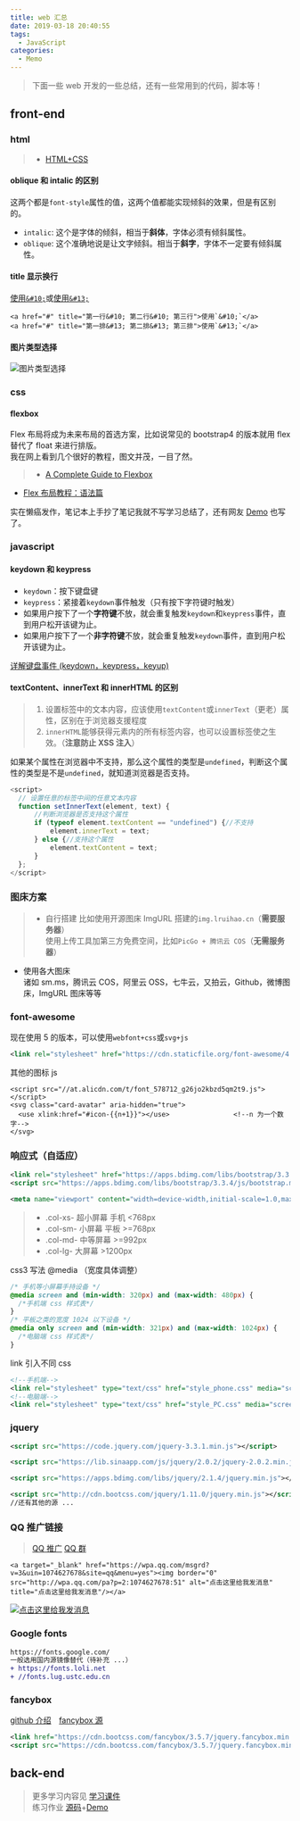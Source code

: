 ```yaml
---
title: web 汇总
date: 2019-03-18 20:40:55
tags:
  - JavaScript
categories:
  - Memo
---
```


> 下面一些 web 开发的一些总结，还有一些常用到的代码，脚本等！

<!--more-->

## front-end

### html

> - [HTML+CSS](https://lruihao.cn/posts/ms-html-css.html)

#### oblique 和 intalic 的区别

这两个都是`font-style`属性的值，这两个值都能实现倾斜的效果，但是有区别的。

- `intalic`: 这个是字体的倾斜，相当于**斜体**，字体必须有倾斜属性。
- `oblique`: 这个准确地说是让文字倾斜。相当于**斜字**，字体不一定要有倾斜属性。

#### title 显示换行

<a href="#" title="第一行&#10; 第二行&#10; 第三行">使用`&#10;`</a>或<a href="#" title="第一排&#13; 第二排&#13; 第三排">使用`&#13;`</a>

```
<a href="#" title="第一行&#10; 第二行&#10; 第三行">使用`&#10;`</a>
<a href="#" title="第一排&#13; 第二排&#13; 第三排">使用`&#13;`</a>
```

#### 图片类型选择

![图片类型选择](images/imgType.jpg '图片类型选择')

### css

#### flexbox

Flex 布局将成为未来布局的首选方案，比如说常见的 bootstrap4 的版本就用 flex 替代了 float 来进行排版。  
我在网上看到几个很好的教程，图文并茂，一目了然。

> - [A Complete Guide to Flexbox](https://css-tricks.com/snippets/css/a-guide-to-flexbox/)

- [Flex 布局教程：语法篇](http://www.ruanyifeng.com/blog/2015/07/flex-grammar.html)

实在懒癌发作，笔记本上手抄了笔记我就不写学习总结了，还有网友 [Demo](http://static.vgee.cn/static/index.html) 也写了。

### javascript

#### keydown 和 keypress

- `keydown`：按下键盘键
- `keypress`：紧接着`keydown`事件触发（只有按下字符键时触发）
- 如果用户按下了一个**字符键**不放，就会重复触发`keydown`和`keypress`事件，直到用户松开该键为止。
- 如果用户按下了一个**非字符键**不放，就会重复触发`keydown`事件，直到用户松开该键为止。

[详解键盘事件 (keydown，keypress，keyup)](https://www.jianshu.com/p/8f839f558319)

#### textContent、innerText 和 innerHTML 的区别

> 1. 设置标签中的文本内容，应该使用`textContent`或`innerText`（更老）属性，区别在于浏览器支援程度
> 2. `innerHTML`能够获得元素内的所有标签内容，也可以设置标签使之生效。（**注意防止 XSS 注入**）

如果某个属性在浏览器中不支持，那么这个属性的类型是`undefined`，判断这个属性的类型是不是`undefined`，就知道浏览器是否支持。

```js 兼容代码 设置任意的标签中间的任意文本内容
<script>
  // 设置任意的标签中间的任意文本内容
  function setInnerText(element, text) {
      //判断浏览器是否支持这个属性
      if (typeof element.textContent == "undefined") {//不支持
          element.innerText = text;
      } else {//支持这个属性
          element.textContent = text;
      }
  };
</script>
```

### 图床方案

> - 自行搭建
>   比如使用开源图床 ImgURL 搭建的`img.lruihao.cn`（**需要服务器**）  
>   使用上传工具加第三方免费空间，比如`PicGo + 腾讯云 COS`（**无需服务器**）

- 使用各大图床  
  诸如 sm.ms，腾讯云 COS，阿里云 OSS，七牛云，又拍云，Github，微博图床，ImgURL 图床等等

### font-awesome

现在使用 5 的版本，可以使用`webfont+css`或`svg+js`

```xml font-awesome
<link rel="stylesheet" href="https://cdn.staticfile.org/font-awesome/4.7.0/css/font-awesome.css">
```

其他的图标 js

```
<script src="//at.alicdn.com/t/font_578712_g26jo2kbzd5qm2t9.js"></script>
<svg class="card-avatar" aria-hidden="true">
  <use xlink:href="#icon-{{n+1}}"></use>                <!--n 为一个数字-->
</svg>
```

### 响应式（自适应）

```xml bootstrap
<link rel="stylesheet" href="https://apps.bdimg.com/libs/bootstrap/3.3.4/css/bootstrap.min.css">
<script src="https://apps.bdimg.com/libs/bootstrap/3.3.4/js/bootstrap.min.js">
```

```xml
<meta name="viewport" content="width=device-width,initial-scale=1.0,maximum-scale=1.0,minimum-scale=1.0,user-scalable=0">
```

> - .col-xs- 超小屏幕 手机 <768px
> - .col-sm- 小屏幕 平板 >=768px
> - .col-md- 中等屏幕 >=992px
> - .col-lg- 大屏幕 >1200px

css3 写法 @media （宽度具体调整）

```css css3 写法@media （宽度具体调整）
/* 手机等小屏幕手持设备 */
@media screen and (min-width: 320px) and (max-width: 480px) {
  /*手机端 css 样式表*/
}
/* 平板之类的宽度 1024 以下设备 */
@media only screen and (min-width: 321px) and (max-width: 1024px) {
  /*电脑端 css 样式表*/
}
```

link 引入不同 css

```xml link 引入不同 css
<!--手机端-->
<link rel="stylesheet" type="text/css" href="style_phone.css" media="screen and (max-width: 960px)"/>
<!--电脑端-->
<link rel="stylesheet" type="text/css" href="style_PC.css" media="screen and (min-width: 960px)"/>
```

### jquery

```xml jquery
<script src="https://code.jquery.com/jquery-3.3.1.min.js"></script>

<script src="https://lib.sinaapp.com/js/jquery/2.0.2/jquery-2.0.2.min.js"></script>

<script src="https://apps.bdimg.com/libs/jquery/2.1.4/jquery.min.js"></script>

<script src="http://cdn.bootcss.com/jquery/1.11.0/jquery.min.js"></script>
//还有其他的源 ...
```

### QQ 推广链接

> [QQ 推广](https://shang.qq.com/v3/widget.html) [QQ 群](https://qun.qq.com/join.html)

```
<a target="_blank" href="https://wpa.qq.com/msgrd?v=3&uin=1074627678&site=qq&menu=yes"><img border="0" src="http://wpa.qq.com/pa?p=2:1074627678:51" alt="点击这里给我发消息" title="点击这里给我发消息"/></a>
```

<a target="_blank" href="https://wpa.qq.com/msgrd?v=3&uin=1074627678&site=qq&menu=yes"><img border="0" src="https://wpa.qq.com/pa?p=2:1074627678:51" alt="点击这里给我发消息" title="点击这里给我发消息"/></a>

### Google fonts

```diff
https://fonts.google.com/
一般选用国内源镜像替代（待补充 ...）
+ https://fonts.loli.net
+ //fonts.lug.ustc.edu.cn
```

### fancybox

[github 介绍](https://github.com/fancyapps/fancybox)&emsp;[fancybox 源](https://www.bootcdn.cn/fancybox/)

```xml fancybox 源
<link href="https://cdn.bootcss.com/fancybox/3.5.7/jquery.fancybox.min.css" rel="stylesheet">
<script src="https://cdn.bootcss.com/fancybox/3.5.7/jquery.fancybox.min.js"></script>
```

## back-end

> 更多学习内容见 [学习课件](https://github.com/Lruihao/web-dev-data)  
> 练习作业 [源码](https://github.com/Lruihao/hw)+[Demo](http://hw.lruihao.cn/)
